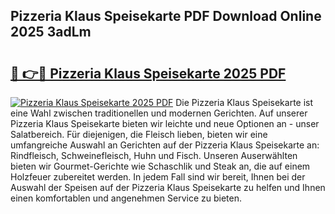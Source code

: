 ## Pizzeria Klaus Speisekarte PDF Download Online 2025 3adLm

# <h2><a href="http://gcd9q1.nevu.top/?p=Pizzeria+Klaus+Speisekarte">🔗 👉🔴 Pizzeria Klaus Speisekarte 2025 PDF</a></h2>

[![Pizzeria Klaus Speisekarte 2025 PDF](https://i.imgur.com/dBaPXMq.png)](http://gcd9q1.nevu.top/?p=Pizzeria+Klaus+Speisekarte)
Die Pizzeria Klaus Speisekarte ist eine Wahl zwischen traditionellen und modernen Gerichten. Auf unserer Pizzeria Klaus Speisekarte bieten wir leichte und neue Optionen an - unser Salatbereich. Für diejenigen, die Fleisch lieben, bieten wir eine umfangreiche Auswahl an Gerichten auf der Pizzeria Klaus Speisekarte an: Rindfleisch, Schweinefleisch, Huhn und Fisch. Unseren Auserwählten bieten wir Gourmet-Gerichte wie Schaschlik und Steak an, die auf einem Holzfeuer zubereitet werden. In jedem Fall sind wir bereit, Ihnen bei der Auswahl der Speisen auf der Pizzeria Klaus Speisekarte zu helfen und Ihnen einen komfortablen und angenehmen Service zu bieten.
